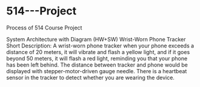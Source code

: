 # 514---Project
Process of 514 Course Project


System Architecture with Diagram (HW+SW) 
Wrist-Worn Phone Tracker
Short Description: A wrist-worn phone tracker when your phone exceeds a distance of 20 meters, it will vibrate and flash a yellow light, and if it goes beyond 50 meters, it will flash a red light, reminding you that your phone has been left behind. The distance between tracker and phone would be displayed with stepper-motor-driven gauge needle. There is a heartbeat sensor in the tracker to detect whether you are wearing the device.
